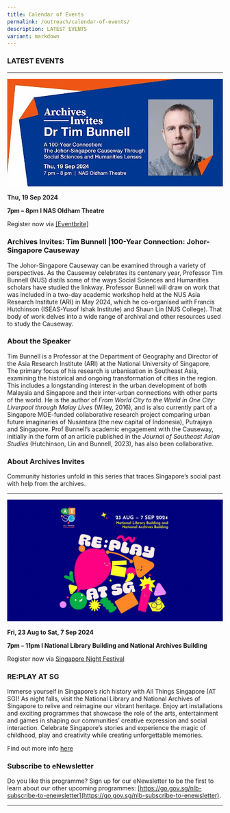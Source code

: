 ```yaml
---
title: Calendar of Events
permalink: /outreach/calendar-of-events/
description: LATEST EVENTS
variant: markdown
---
```

### LATEST EVENTS
__________________________________________________________

![](/images/calendar%20of%20events/eventbrite_banner.jpg)

**Thu, 19 Sep 2024**

**7pm – 8pm I NAS Oldham Theatre**

Register now via [[Eventbrite]](https://www.eventbrite.sg/e/archives-invitestim-bunnell-100-year-connection-johor-singapore-causeway-tickets-914402110327)

### Archives Invites: Tim Bunnell |100-Year Connection: Johor-Singapore Causeway

The Johor-Singapore Causeway can be examined through a variety of perspectives. As the Causeway celebrates its centenary year, Professor Tim Bunnell (NUS) distils some of the ways Social Sciences and Humanities scholars have studied the linkway. Professor Bunnell will draw on work that was included in a two-day academic workshop held at the NUS Asia Research Institute (ARI) in May 2024, which he co-organised with Francis Hutchinson (ISEAS-Yusof Ishak Institute) and Shaun Lin (NUS College). That body of work delves into a wide range of archival and other resources used to study the Causeway.

### About the Speaker
Tim Bunnell is a Professor at the Department of Geography and Director of the Asia Research Institute (ARI) at the National University of Singapore. The primary focus of his research is urbanisation in Southeast Asia, examining the historical and ongoing transformation of cities in the region. This includes a longstanding interest in the urban development of both Malaysia and Singapore and their inter-urban connections with other parts of the world. He is the author of _From World City to the World in One City: Liverpool through Malay Lives_ (Wiley, 2016), and is also currently part of a Singapore MOE-funded collaborative research project comparing urban future imaginaries of Nusantara (the new capital of Indonesia), Putrajaya and Singapore. Prof Bunnell’s academic engagement with the Causeway, initially in the form of an article published in the _Journal of Southeast Asian Studies_ (Hutchinson, Lin and Bunnell, 2023), has also been collaborative.

### About Archives Invites
Community histories unfold in this series that traces Singapore’s social past with help from the archives.



________________________________________________________________________
![](/images/calendar%20of%20events/Image_for_Calendar_Event.jpg)

**Fri, 23 Aug to Sat, 7 Sep 2024**

**7pm – 11pm I National Library Building and National Archives Building**

Register now via [Singapore Night Festival](https://www.nightfestival.gov.sg/whats-on/replay-at-sg)

### RE:PLAY AT SG

Immerse yourself in Singapore’s rich history with All Things Singapore (AT SG)! As night falls, visit the National Library and National Archives of Singapore to relive and reimagine our vibrant heritage. Enjoy art installations and exciting programmes that showcase the role of the arts, entertainment and games in shaping our communities’ creative expression and social interaction. Celebrate Singapore’s stories and experience the magic of childhood, play and creativity while creating unforgettable memories.

Find out more info [here](https://www.eventbrite.com/cc/all-things-singapore-2024-replay-at-sg-2329109)

### Subscribe to eNewsletter
Do you like this programme? Sign up for our eNewsletter to be the first to learn about our other upcoming programmes: [https://go.gov.sg/nlb-subscribe-to-enewsletter](https://go.gov.sg/nlb-subscribe-to-enewsletter).

________________________________________________________________________________________
